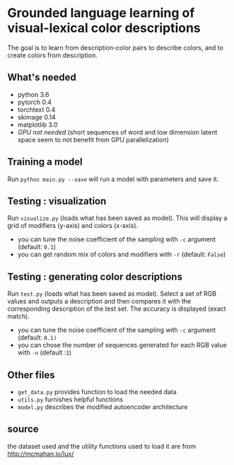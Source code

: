 # Grounded language learning of visual-lexical color descriptions
The goal is to learn from description-color pairs to describe colors, and to create colors from description. 

## What's needed
 - python 3.6
 - pytorch 0.4
 - torchtext 0.4
 - skimage 0.14
 - matplotlib 3.0
 - _GPU not needed_ (short sequences of word and low dimension latent space seem to not benefit from GPU parallelization)

## Training a model
Run `python main.py --save` will run a model with parameters and save it.


## Testing : visualization
Run `visualize.py` (loads what has been saved as model).
This will display a grid of modifiers (y-axis) and colors (x-axis).

 - you can tune the noise coefficient of the sampling with `-c` argument (default: `0.1`)
 - you can get random mix of colors and modifiers with `-r` (default: `False`)

## Testing : generating color descriptions

Run `test.py` (loads what has been saved as model).
Select a set of RGB values and outputs a description and then compares it with the corresponding description of the test set.
The accuracy is displayed (exact match).

 - you can tune the noise coefficient of the sampling with `-c` argument (default: `0.1)`
 - you can chose the number of sequences generated for each RGB value with `-n` (default :`1`)

## Other files

 - `get_data.py` provides function to load the needed data
 - `utils.py` furnishes helpful functions 
 - `model.py` describes the modified autoencoder architecture

## source
the dataset used and the utility functions used to load it are from http://mcmahan.io/lux/
